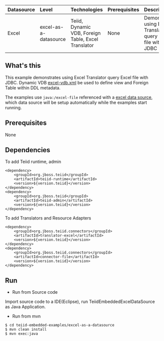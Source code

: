 | **Datasource** | **Level** | **Technologies** | **Prerequisites** | **Description** |
|:---------|:----------|:-----------------|:------------------|:----------------|
|Excel |excel-as-a-datasource |Teiid, Dynamic VDB, Foreign Table, Excel Translator |None |Demonstrates using Excel Translator query Excel file with JDBC |

## What's this

This example demonstrates using Excel Translator query Excel file with JDBC. Dynamic VDB [excel-vdb.xml](src/main/resources/excel-vdb.xml) be used to define view and Foreign Table within DDL metadata.

The examples use `java:/excel-file` referenced with a [excel data source](src/main/resources/data/otherholdings.xls), which data source will be setup automatically while the examples start running.

## Prerequisites

None

## Dependencies

To add Teiid runtime, admin

~~~
<dependency>
    <groupId>org.jboss.teiid</groupId>
    <artifactId>teiid-runtime</artifactId>
    <version>${version.teiid}</version>
</dependency>
<dependency>
    <groupId>org.jboss.teiid</groupId>
    <artifactId>teiid-admin</artifactId>
    <version>${version.teiid}</version>
</dependency>
~~~

To add Translators and Resource Adapters

~~~
<dependency>
    <groupId>org.jboss.teiid.connectors</groupId>
    <artifactId>translator-excel</artifactId>
    <version>${version.teiid}</version>
</dependency>		
<dependency>
    <groupId>org.jboss.teiid.connectors</groupId>
    <artifactId>connector-file</artifactId>
    <version>${version.teiid}</version>
</dependency>
~~~

## Run

* Run from Source code

Import source code to a IDE(Eclipse), run TeiidEmbeddedExcelDataSource as Java Application.

* Run from mvn

~~~
$ cd teiid-embedded-examples/excel-as-a-datasource
$ mvn clean install
$ mvn exec:java
~~~
